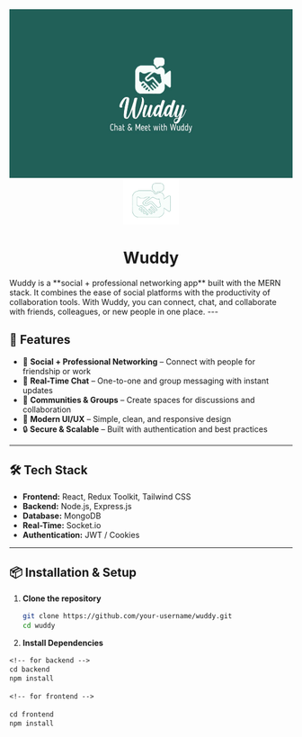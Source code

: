 <div align="center">
<img src="./images/banner.jpeg" alt="Wuddy Banner" width="100%" height="300px"/>
</div>
<!-- logo -->
<div align="center">
<img src="./images/logo.png" alt="Wuddy Logo" width="100"/>
<h1 align="center">Wuddy</h1>
</div>
Wuddy is a **social + professional networking app** built with the MERN stack. It combines the ease of social platforms with the productivity of collaboration tools. With Wuddy, you can connect, chat, and collaborate with friends, colleagues, or new people in one place.
---

## 🚀 Features

- 🔗 **Social + Professional Networking** – Connect with people for friendship or work
- 💬 **Real-Time Chat** – One-to-one and group messaging with instant updates
- 👥 **Communities & Groups** – Create spaces for discussions and collaboration
- 📱 **Modern UI/UX** – Simple, clean, and responsive design
- 🔒 **Secure & Scalable** – Built with authentication and best practices

---

## 🛠️ Tech Stack

- **Frontend:** React, Redux Toolkit, Tailwind CSS
- **Backend:** Node.js, Express.js
- **Database:** MongoDB
- **Real-Time:** Socket.io
- **Authentication:** JWT / Cookies

---

## 📦 Installation & Setup

1. **Clone the repository**
   ```bash
   git clone https://github.com/your-username/wuddy.git
   cd wuddy
   ```
2. **Install Dependencies**

```
<!-- for backend -->
cd backend
npm install

<!-- for frontend -->

cd frontend
npm install

```
